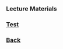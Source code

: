 ### Lecture Materials

### [Test](yurideka.github.io/blob/f38e963f7509e90d06b87a0c04c98796ecbf6c5d/lqrg.rar)

### [Back](yurideka.github.io)
